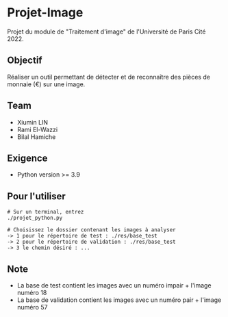 # Projet-Image
Projet du module de "Traitement d'image" de l'Université de Paris Cité 2022.

## Objectif
Réaliser un outil permettant de détecter et de reconnaître des pièces de monnaie (€) sur une image. 

## Team
* Xiumin LIN
* Rami El-Wazzi
* Bilal Hamiche

## Exigence
* Python version >= 3.9

## Pour l'utiliser
```
# Sur un terminal, entrez
./projet_python.py

# Choisissez le dossier contenant les images à analyser
-> 1 pour le répertoire de test : ./res/base_test
-> 2 pour le répertoire de validation : ./res/base_test
-> 3 le chemin désiré : ...
```

## Note
* La base de test contient les images avec un numéro impair + l'image numéro 18
* La base de validation contient les images avec un numéro pair + l'image numéro 57
